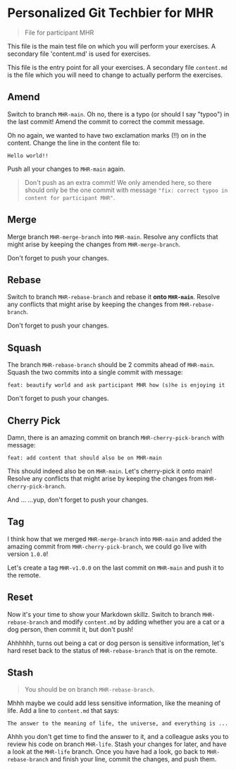 # Personalized Git Techbier for MHR

> File for participant MHR

This file is the main test file on which you will perform your exercises. A
secondary file 'content.md' is used for  exercises.

This file is the entry point for all your exercises. A secondary file
`content.md` is the file which you will need to change to actually perform the
exercises.

## Amend

Switch to branch `MHR-main`. Oh no, there is a typo (or should I say "typoo") in
the last commit! Amend the commit to correct the commit message.

Oh no again, we wanted to have two exclamation marks (!!) on in the content.
Change the line in the content file to:

```
Hello world!!
```

Push all your changes to `MHR-main` again.

> Don't push as an extra commit! We only amended here, so there should only be
> the one commit with message
> `"fix: correct typoo in content for participant MHR"`.

## Merge

Merge branch `MHR-merge-branch` into `MHR-main`. Resolve any conflicts that might arise
by keeping the changes from `MHR-merge-branch`.

Don't forget to push your changes.

## Rebase

Switch to branch `MHR-rebase-branch` and rebase it **onto `MHR-main`**. Resolve any
conflicts that might arise by keeping the changes from `MHR-rebase-branch`.

Don't forget to push your changes.

## Squash

The branch `MHR-rebase-branch` should be 2 commits ahead of `MHR-main`. Squash the two
commits into a single commit with message:

```
feat: beautify world and ask participant MHR how (s)he is enjoying it
```

Don't forget to push your changes.

## Cherry Pick

Damn, there is an amazing commit on branch `MHR-cherry-pick-branch` with message:

```
feat: add content that should also be on MHR-main
```

This should indeed also be on `MHR-main`. Let's cherry-pick it onto main! Resolve
any conflicts that might arise by keeping the changes from `MHR-cherry-pick-branch`.

And ...
...yup, don't forget to push your changes.

## Tag

I think how that we merged `MHR-merge-branch` into `MHR-main` and added the amazing
commit from `MHR-cherry-pick-branch`, we could go live with version `1.0.0`!

Let's create a tag `MHR-v1.0.0` on the last commit on `MHR-main` and push it to the
remote.

## Reset

Now it's your time to show your Markdown skillz. Switch to branch `MHR-rebase-branch`
and modify `content.md` by adding whether you are a cat or a dog person, then
commit it, but don't push!

Ahhhhhh, turns out being a cat or dog person is sensitive information, let's
hard reset back to the status of `MHR-rebase-branch` that is on the remote.

## Stash

> You should be on branch `MHR-rebase-branch`.

Mhhh maybe we could add less sensitive information, like the meaning of life.
Add a line to `content.md` that says:

```
The answer to the meaning of life, the universe, and everything is ...
```

Ahhh you don't get time to find the answer to it, and a colleague asks you to
review his code on branch `MHR-life`. Stash your changes for later, and have a
look at the `MHR-life` branch. Once you have had a look, go back to
`MHR-rebase-branch` and finish your line, commit the changes, and push them.
